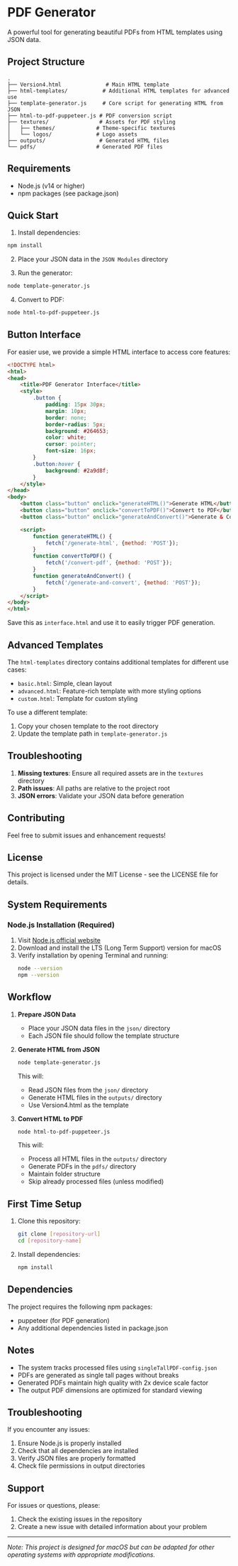 # PDF Generator

A powerful tool for generating beautiful PDFs from HTML templates using JSON data.

## Project Structure

```
.
├── Version4.html              # Main HTML template
├── html-templates/           # Additional HTML templates for advanced use
├── template-generator.js     # Core script for generating HTML from JSON
├── html-to-pdf-puppeteer.js # PDF conversion script
├── textures/                # Assets for PDF styling
│   ├── themes/             # Theme-specific textures
│   └── logos/              # Logo assets
├── outputs/                 # Generated HTML files
└── pdfs/                   # Generated PDF files
```

## Requirements

- Node.js (v14 or higher)
- npm packages (see package.json)

## Quick Start

1. Install dependencies:
```bash
npm install
```

2. Place your JSON data in the `JSON Modules` directory

3. Run the generator:
```bash
node template-generator.js
```

4. Convert to PDF:
```bash
node html-to-pdf-puppeteer.js
```

## Button Interface

For easier use, we provide a simple HTML interface to access core features:

```html
<!DOCTYPE html>
<html>
<head>
    <title>PDF Generator Interface</title>
    <style>
        .button {
            padding: 15px 30px;
            margin: 10px;
            border: none;
            border-radius: 5px;
            background: #264653;
            color: white;
            cursor: pointer;
            font-size: 16px;
        }
        .button:hover {
            background: #2a9d8f;
        }
    </style>
</head>
<body>
    <button class="button" onclick="generateHTML()">Generate HTML</button>
    <button class="button" onclick="convertToPDF()">Convert to PDF</button>
    <button class="button" onclick="generateAndConvert()">Generate & Convert</button>

    <script>
        function generateHTML() {
            fetch('/generate-html', {method: 'POST'});
        }
        function convertToPDF() {
            fetch('/convert-pdf', {method: 'POST'});
        }
        function generateAndConvert() {
            fetch('/generate-and-convert', {method: 'POST'});
        }
    </script>
</body>
</html>
```

Save this as `interface.html` and use it to easily trigger PDF generation.

## Advanced Templates

The `html-templates` directory contains additional templates for different use cases:
- `basic.html`: Simple, clean layout
- `advanced.html`: Feature-rich template with more styling options
- `custom.html`: Template for custom styling

To use a different template:
1. Copy your chosen template to the root directory
2. Update the template path in `template-generator.js`

## Troubleshooting

1. **Missing textures**: Ensure all required assets are in the `textures` directory
2. **Path issues**: All paths are relative to the project root
3. **JSON errors**: Validate your JSON data before generation

## Contributing

Feel free to submit issues and enhancement requests!

## License

This project is licensed under the MIT License - see the LICENSE file for details.

## System Requirements

### Node.js Installation (Required)
1. Visit [Node.js official website](https://nodejs.org/)
2. Download and install the LTS (Long Term Support) version for macOS
3. Verify installation by opening Terminal and running:
   ```bash
   node --version
   npm --version
   ```

## Workflow

1. **Prepare JSON Data**
   - Place your JSON data files in the `json/` directory
   - Each JSON file should follow the template structure

2. **Generate HTML from JSON**
   ```bash
   node template-generator.js
   ```
   This will:
   - Read JSON files from the `json/` directory
   - Generate HTML files in the `outputs/` directory
   - Use Version4.html as the template

3. **Convert HTML to PDF**
   ```bash
   node html-to-pdf-puppeteer.js
   ```
   This will:
   - Process all HTML files in the `outputs/` directory
   - Generate PDFs in the `pdfs/` directory
   - Maintain folder structure
   - Skip already processed files (unless modified)

## First Time Setup

1. Clone this repository:
   ```bash
   git clone [repository-url]
   cd [repository-name]
   ```

2. Install dependencies:
   ```bash
   npm install
   ```

## Dependencies

The project requires the following npm packages:
- puppeteer (for PDF generation)
- Any additional dependencies listed in package.json

## Notes

- The system tracks processed files using `singleTallPDF-config.json`
- PDFs are generated as single tall pages without breaks
- Generated PDFs maintain high quality with 2x device scale factor
- The output PDF dimensions are optimized for standard viewing

## Troubleshooting

If you encounter any issues:
1. Ensure Node.js is properly installed
2. Check that all dependencies are installed
3. Verify JSON files are properly formatted
4. Check file permissions in output directories

## Support

For issues or questions, please:
1. Check the existing issues in the repository
2. Create a new issue with detailed information about your problem

---

*Note: This project is designed for macOS but can be adapted for other operating systems with appropriate modifications.* 